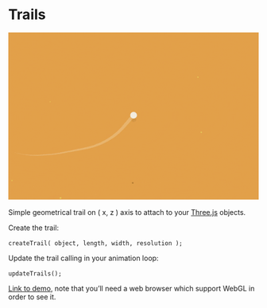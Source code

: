 # Trails

![trails gif](demo.gif)

Simple geometrical trail on ( x, z ) axis to attach to your <a href="https://threejs.org/" target="_blank" rel="noopener noreferrer">Three.js</a> objects.

Create the trail:
```
createTrail( object, length, width, resolution );
```
Update the trail calling in your animation loop:
```
updateTrails();
```
<a href="http://arnaudsvart.com/trailsexample/" target="_blank" rel="noopener noreferrer">Link to demo</a>, note that you’ll need a web browser which support WebGL in order to see it.
